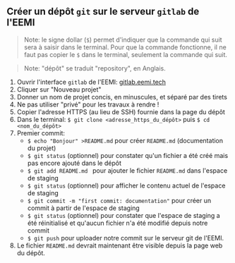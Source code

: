## Créer un dépôt `git` sur le serveur `gitlab` de l'EEMI

> Note: le signe dollar (`$`) permet d'indiquer que la commande qui suit sera à saisir dans le terminal. Pour que la commande fonctionne, il ne faut pas copier le `$` dans le terminal, seulement la commande qui suit.

> Note: "dépôt" se traduit "repository", en Anglais.

1. Ouvrir l'interface `gitlab` de l'EEMI: [gitlab.eemi.tech](https://gitlab.eemi.tech/)
1. Cliquer sur "Nouveau projet"
1. Donner un nom de projet concis, en minuscules, et séparé par des tirets
1. Ne pas utiliser "privé" pour les travaux à rendre !
1. Copier l'adresse HTTPS (au lieu de SSH) fournie dans la page du dépôt
1. Dans le terminal: `$ git clone <adresse_https_du_dépôt>` puis `$ cd <nom_du_dépôt>`
1. Premier commit:
    - `$ echo "Bonjour" >README.md` pour créer `README.md` (documentation du projet)
    - `$ git status` (optionnel) pour constater qu'un fichier a été créé mais pas encore ajouté dans le dépôt
    - `$ git add README.md ` pour ajouter le fichier `README.md` dans l'espace de staging
    - `$ git status` (optionnel) pour afficher le contenu actuel de l'espace de staging
    - `$ git commit -m "first commit: documentation"` pour créer un commit à partir de l'espace de staging
    - `$ git status` (optionnel) pour constater que l'espace de staging a été réinitialisé et qu'aucun fichier n'a été modifié depuis notre commit
    - `$ git push` pour uploader notre commit sur le serveur git de l'EEMI.
1. Le fichier `README.md` devrait maintenant être visible depuis la page web du dépôt.
